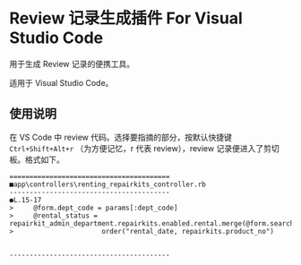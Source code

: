 # Review 记录生成插件 For Visual Studio Code

用于生成 Review 记录的便携工具。

适用于 Visual Studio Code。

## 使用说明

在 VS Code 中 review 代码。选择要指摘的部分，按默认快捷键 `Ctrl+Shift+Alt+r` （为方便记忆，r 代表 review），review 记录便进入了剪切板。格式如下。

```
========================================
■app\controllers\renting_repairkits_controller.rb
----------------------------------------
●L.15-17
>     @form.dept_code = params[:dept_code]
>     @rental_status = repairkit_admin_department.repairkits.enabled.rental.merge(@form.search_condition).
>                      order("rental_date, repairkits.product_no")


----------------------------------------
```
